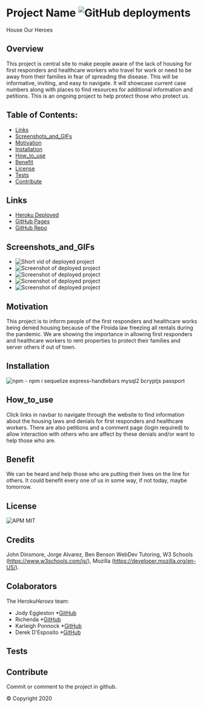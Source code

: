   # Project Name ![GitHub deployments](https://img.shields.io/github/deployments/badges/shields/shields-staging?color=pink)
 House Our Heroes

  ## Overview 
  This project is central site to make people aware of the lack of housing for first responders and healthcare workers who travel for work or need to be away from their families in fear of spreading the disease. This will be informative, inviting, and easy to navigate. It will showcase current case numbers along with places to find resources for additional information and petitions. This is an ongoing project to help protect those who protect us.

  ## Table of Contents:
  - [Links](#Links)
  - [Screenshots_and_GIFs](#Screenshots_and_GIFs)
  - [Motivation](#Motivation)
  - [Installation](#Installation)
  - [How_to_use](#How_to_use)
  - [Benefit](#Benefit)
  - [License](#License)
  - [Tests](#Tests)
  - [Contribute](#Contribute)

 ## Links
  - [Heroku Deployed](https://house-our-heroes.herokuapp.com/)
  - [GitHub Pages](https://jmeggles.github.io/House-Our-Heroes/)
  - [GitHub Repo](https://github.com/jmeggles/House-Our-Heroes)

 ## Screenshots_and_GIFs 
  - ![Short vid of deployed project](https://media.giphy.com/media)
  - ![Screenshot of deployed project](./assets/images/screenshot1.png)  
  - ![Screenshot of deployed project](./assets/images/screenshot2.png)
  - ![Screenshot of deployed project](./assets/images/screenshot3.png)  
  - ![Screenshot of deployed project](./assets/images/screenshot4.png)
  
  ## Motivation
  This project is to inform people of the first responders and healthcare works being denied housing because of the Flroida law freezing all rentals during the pandemic.  We are showing the importance in allowing first responders and healthcare workers to rent properties to protect their families and server others if out of town.  

  ## Installation 
  ![npm](https://img.shields.io/npm/v/npm?color=pink&style=plastic) 
    - npm i sequelize express-handlebars mysql2 bcryptjs passport

  ## How_to_use
  Click links in navbar to navigate through the website to find information about the housing laws and denials for first responders and healthcare workers.  There are also petitions and a comment page (login required) to allow interaction with others who are affect by these denials and/or want to help those who are.

  ## Benefit
  We can be heard and help those who are putting their lives on the line for others.  It could benefit every one of us in some way, if not today, maybe tomorrow.

  ## License 
  ![APM](https://img.shields.io/apm/l/npm?color=pink&style=plastic)
  MIT

  ## Credits
  John Dinsmore, Jorge Alvarez, Ben Benson WebDev Tutoring, W3 Schools (https://www.w3schools.com/js/), Mozilla (https://developer.mozilla.org/en-US/).

  ## Colaborators
  The Heroku*Heroes* team:
  - Jody Eggleston *[GitHub](https://github.com/jmeggles)
  - Richenda  *[GitHub](https://github.com/rrtrenchf)
  - Karleigh Ponnock *[GitHub](https://github.com/karleighponnock)
  - Derek D'Esposito *[GitHub](https://github.com/Derekdespo)

  ## Tests
 

  ## Contribute
  Commit or comment to the project in github.

  © Copyright 2020